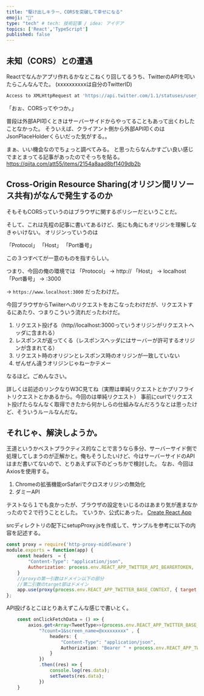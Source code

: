 ```yaml
---
title: "駆け出しキラー、CORSを突破して幸せになる"
emoji: "🍓"
type: "tech" # tech: 技術記事 / idea: アイデア
topics: ['React','TypeScript']
published: false
---
```



## 未知（CORS）との遭遇

Reactでなんかアプリ作れるかなとこねくり回してるうち、TwitterのAPIを叩いたらこんなんでた。
(xxxxxxxxxxは自分のTwitterID)

```bash
Access to XMLHttpRequest at 'https://api.twitter.com/1.1/statuses/user_timeline.json?count=10&screen_name=@xxxxxxxxxx' from origin 'http://localhost:3000' has been blocked by CORS policy: Response to preflight request doesn't pass access control check: No 'Access-Control-Allow-Origin' header is present on the requested resource.
```

「おぉ、CORSってやつか。」

普段は外部API叩くときはサーバーサイドからやってることもあって出くわしたことなかった。
そういえば、クライアント側から外部API叩くのはJsonPlaceHolderくらいだった気がする。。

まぁ、いい機会なのでちょっと調べてみる。
と思ったらなんかすごい良い感じでまとまってる記事があったのでそっちを貼る。
https://qiita.com/att55/items/2154a8aad8bf1409db2b

## Cross-Origin Resource Sharing(オリジン間リソース共有)がなんで発生するのか

そもそもCORSっていうのはブラウザに関するポリシーだということだ。

そして、これは先程の記事に書いてあるけど、兎にも角にもオリジンを理解しなきゃいけない。
オリジンっていうのは

「Protocol」
「Host」
「Port番号」

この３つすべてが一意のものを指すらしい。

つまり、今回の俺の環境では
「Protocol」 -> http://
「Host」 -> localhost
「Port番号」 -> :3000

-> `https://www.localhost:3000`
だったわけだ。

今回ブラウザからTwiiterへのリクエストをおこなったわけだが、リクエストするにあたり、つまりこういう流れだったわけだ。

1. リクエスト投げる（http//localhost:3000っていうオリジンがリクエストヘッダに含まれる）
2. レスポンスが返ってくる（レスポンスヘッダにはサーバーが許可するオリジンが含まれてる）
3. リクエスト時のオリジンとレスポンス時のオリジンが一致していない
4. ぜんぜん違うオリジンじゃねーかテメー

なるほど。ごめんなさい。

詳しくは前述のリンクなりW3C見てね（実際は単純リクエストとかプリフライトリクエストとかあるから。今回のは単純リクエスト）
事前にcurlでリクエスト投げたらなんなく取得できたから何かしらの仕組みなんだろうなとは思ったけど、そういうルールなんだな。

## それじゃ、解決しようか。

王道というかベストプラクティス的なことで言うなら多分、サーバーサイド側で処理してしまうのが正解かと。俺もそうしたいけど、今はサーバーサイドのAPIはまだ書いてないので、とりあえず以下のどっちかで検討した。
なお、今回はAxiosを使用する。

1. Chromeの拡張機能orSafariでクロスオリジンの無効化
2. ダミーAPI

テストなら１でも良かったが、ブラウザの設定をいじるのはあまり気が進まなかったので２で行うこととした。
ていうか、公式にあった。
[Create React App](https://create-react-app.dev/docs/proxying-api-requests-in-development/#configuring-the-proxy-manually)

srcディレクトリの配下にsetupProxy.jsを作成して、サンプルを参考に以下の内容を記述する。

```js
const proxy = require('http-proxy-middleware')
module.exports = function(app) {
    const headers  = {
        "Content-Type": "application/json",
        Authorization: process.env.REACT_APP_TWITTER_API_BEARERTOKEN,
    }
    //proxyの第一引数はドメイン以下の部分
    //第二引数のtarget部はドメイン
    app.use(proxy(process.env.REACT_APP_TWITTER_BASE_CONTEXT, { target: process.env.REACT_APP_BASE_URL,changeOrigin: true,secure: false,headers: headers}));
};
```

API投げるとこはとりあえずこんな感じで書いとく。

```ts
    const onClickFetchData = () => {
        axios.get<Array<TweetType>>(process.env.REACT_APP_TWITTER_BASE_URL + 
            "?count=1&screen_name=@xxxxxxxxx" , {
                headers: {
                    "Content-Type": "application/json",
                    Authorization: "Bearer " + process.env.REACT_APP_TWITTER_API_BEARERTOKEN,
                }
            })
            .then((res) => {
                console.log(res.data);
                setTweets(res.data);
            })
    }
```


